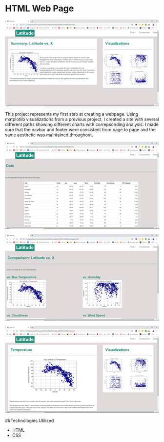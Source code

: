 # HTML Web Page
![alt text](https://github.com/bpate05/WeatherWebPage/blob/master/Images/home_page.png)


This project represents my first stab at creating a webpage. Using matplotlib visualizations from a previous project, I created a site with several different paths showing different charts with correpsonding analysis. I made sure that the navbar and footer were consistent from page to page and the same aesthetic was maintained throughout.


![alt text](https://github.com/bpate05/WeatherWebPage/blob/master/Images/data_page.png)


![alt text](https://github.com/bpate05/WeatherWebPage/blob/master/Images/comparison_page.png)


![alt text](https://github.com/bpate05/WeatherWebPage/blob/master/Images/temp_page.png)

##Technologies Utilized
* HTML
* CSS
